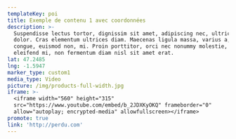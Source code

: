 ```yaml
---
templateKey: poi
title: Exemple de contenu 1 avec coordonnées
description: >-
  Suspendisse lectus tortor, dignissim sit amet, adipiscing nec, ultricies sed,
  dolor. Cras elementum ultrices diam. Maecenas ligula massa, varius a, semper
  congue, euismod non, mi. Proin porttitor, orci nec nonummy molestie, enim est
  eleifend mi, non fermentum diam nisl sit amet erat.
lat: 47.2485
lng: -1.5947
marker_type: custom1
media_type: Video
picture: /img/products-full-width.jpg
iframe: >-
  <iframe width="560" height="315"
  src="https://www.youtube.com/embed/b_2JDXKyOKQ" frameborder="0"
  allow="autoplay; encrypted-media" allowfullscreen></iframe>
promote: true
link: 'http://perdu.com'
---
```



